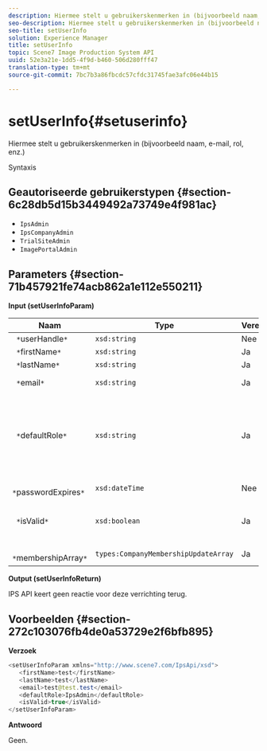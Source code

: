 ```yaml
---
description: Hiermee stelt u gebruikerskenmerken in (bijvoorbeeld naam, e-mail, rol, enz.)
seo-description: Hiermee stelt u gebruikerskenmerken in (bijvoorbeeld naam, e-mail, rol, enz.)
seo-title: setUserInfo
solution: Experience Manager
title: setUserInfo
topic: Scene7 Image Production System API
uuid: 52e3a21e-1dd5-4f9d-b460-506d280fff47
translation-type: tm+mt
source-git-commit: 7bc7b3a86fbcdc57cfdc31745fae3afc06e44b15

---
```



# setUserInfo{#setuserinfo}

Hiermee stelt u gebruikerskenmerken in (bijvoorbeeld naam, e-mail, rol, enz.)

Syntaxis

## Geautoriseerde gebruikerstypen {#section-6c28db5d15b3449492a73749e4f981ac}

* `IpsAdmin`
* `IpsCompanyAdmin`
* `TrialSiteAdmin`
* `ImagePortalAdmin`

## Parameters {#section-71b457921fe74acb862a1e112e550211}

**Input (setUserInfoParam)**

| Naam | Type | Vereist | Beschrijving |
|---|---|---|---|
| ` *`userHandle`*` | `xsd:string` | Nee | Gebruikershandgreep. |
| ` *`firstName`*` | `xsd:string` | Ja | Voornaam. |
| ` *`lastName`*` | `xsd:string` | Ja | Achternaam. |
| ` *`email`*` | `xsd:string` | Ja | E-mailadres gebruiker. |
| ` *`defaultRole`*` | `xsd:string` | Ja | Plaatst de rol voor een gebruiker in elk bedrijf zij tot behoren. Nota, echter, treedt de `IpsAdmin` rol andere per-bedrijfmontages met voeten. |
| ` *`passwordExpires`*` | `xsd:dateTime` | Nee | Vervaldatum wachtwoord van set. |
| ` *`isValid`*` | `xsd:boolean` | Ja | Hiermee wordt bepaald of de gebruiker een geldige IPS-gebruiker is. |
| ` *`membershipArray`*` | `types:CompanyMembershipUpdateArray` | Ja | Een array met bedrijfshandgrepen. |

**Output (setUserInfoReturn)**

IPS API keert geen reactie voor deze verrichting terug.

## Voorbeelden {#section-272c103076fb4de0a53729e2f6bfb895}

**Verzoek**

```java
<setUserInfoParam xmlns="http://www.scene7.com/IpsApi/xsd">
   <firstName>test</firstName>
   <lastName>test</lastName>
   <email>test@test.test</email>
   <defaultRole>IpsAdmin</defaultRole>
   <isValid>true</isValid>
</setUserInfoParam>
```

**Antwoord**

Geen.
